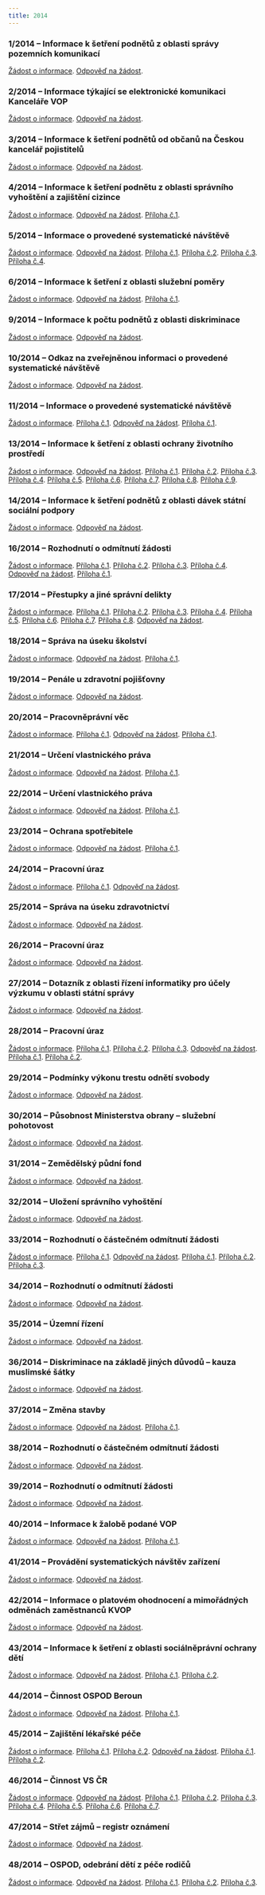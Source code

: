 ```yaml
---
title: 2014
---
```


### 1/2014 – Informace k šetření podnětů z oblasti správy pozemních komunikací

[Žádost o informace](/info106/2014/01_2014_zadost.pdf). [Odpověď na žádost](/info106/2014/01_2014_odpoved.pdf).

### 2/2014 – Informace týkající se elektronické komunikaci Kanceláře VOP

[Žádost o informace](/info106/2014/02_2014_zadost.pdf). [Odpověď na žádost](/info106/2014/02_2014_odpoved.pdf).

### 3/2014 – Informace k šetření podnětů od občanů na Českou kancelář pojistitelů

[Žádost o informace](/info106/2014/03_2014_zadost.pdf). [Odpověď na žádost](/info106/2014/03_2014_odpoved.pdf).

### 4/2014 – Informace k šetření podnětu z oblasti správního vyhoštění a zajištění cizince

[Žádost o informace](/info106/2014/04_2014_zadost.pdf). [Odpověď na žádost](/info106/2014/04_2014_odpoved.pdf). [Příloha č.1](/info106/2014/04_2014_priloha.pdf).

### 5/2014 – Informace o provedené systematické návštěvě

[Žádost o informace](/info106/2014/05_2014_zadost.pdf). [Odpověď na žádost](/info106/2014/05_2014_odpoved.pdf). [Příloha č.1](/info106/2014/05_2014_odpoved_priloha_1.pdf). [Příloha č.2](/info106/2014/05_2014_odpoved_priloha_2.pdf). [Příloha č.3](/info106/2014/05_2014_odpoved_priloha_3.pdf). [Příloha č.4](/info106/2014/05_2014_odpoved_priloha_4.pdf).

### 6/2014 – Informace k šetření z oblasti služební poměry

[Žádost o informace](/info106/2014/06_2014_zadost.pdf). [Odpověď na žádost](/info106/2014/06_2014_odpoved.pdf). [Příloha č.1](/info106/2014/06_2014_priloha.pdf).

### 9/2014 – Informace k počtu podnětů z oblasti diskriminace

[Žádost o informace](/info106/2014/09_2014_zadost.pdf). [Odpověď na žádost](/info106/2014/09_2014_odpoved.pdf).

### 10/2014 – Odkaz na zveřejněnou informaci o provedené systematické návštěvě

[Žádost o informace](/info106/2014/10_2014_zadost.pdf). [Odpověď na žádost](/info106/2014/10_2014_odpoved.pdf).

### 11/2014 – Informace o provedené systematické návštěvě

[Žádost o informace](/info106/2014/11_2014_zadost.pdf). [Příloha č.1](/info106/2014/11_2014_zadost_priloha1.pdf). [Odpověď na žádost](/info106/2014/11_2014_odpoved.pdf). [Příloha č.1](/info106/2014/11_2014_odpoved_priloha1.pdf).

### 13/2014 – Informace k šetření z oblasti ochrany životního prostředí

[Žádost o informace](/info106/2014/13_2014_zadost.pdf). [Odpověď na žádost](/info106/2014/13_2014_odpoved.pdf). [Příloha č.1](/info106/2014/13_2014_priloha_1.pdf). [Příloha č.2](/info106/2014/13_2014_priloha_2.pdf). [Příloha č.3](/info106/2014/13_2014_priloha_3.pdf). [Příloha č.4](/info106/2014/13_2014_priloha_4.pdf). [Příloha č.5](/info106/2014/13_2014_priloha_5.pdf). [Příloha č.6](/info106/2014/13_2014_priloha_6.pdf). [Příloha č.7](/info106/2014/13_2014_priloha_7.pdf). [Příloha č.8](/info106/2014/13_2014_priloha_8.pdf). [Příloha č.9](/info106/2014/13_2014_priloha_9.pdf).

### 14/2014 – Informace k šetření podnětů z oblasti dávek státní sociální podpory

[Žádost o informace](/info106/2014/14_2014_zadost.pdf). [Odpověď na žádost](/info106/2014/14_2014_odpoved.pdf).

### 16/2014 – Rozhodnutí o odmítnutí žádosti

[Žádost o informace](/info106/2014/16_2014_zadost.pdf). [Příloha č.1](/info106/2014/16_2014_zadost_priloha1.pdf). [Příloha č.2](/info106/2014/16_2014_zadost_priloha2.pdf). [Příloha č.3](/info106/2014/16_2014_odvolani.pdf). [Příloha č.4](/info106/2014/16_2014_pripis_zadatele.pdf). [Odpověď na žádost](/info106/2014/16_2014_rozhodnuti.pdf). [Příloha č.1](/info106/2014/16_2014_rozhodnuti_o_odvolani.pdf).

### 17/2014 – Přestupky a jiné správní delikty

[Žádost o informace](/info106/2014/17_2014_zadost.pdf). [Příloha č.1](/info106/2014/17_2014_priloha_I.pdf). [Příloha č.2](/info106/2014/17_2014_priloha_II.pdf). [Příloha č.3](/info106/2014/17_2014_priloha_III.pdf). [Příloha č.4](/info106/2014/17_2014_priloha_IV.pdf). [Příloha č.5](/info106/2014/17_2014_priloha_V.pdf). [Příloha č.6](/info106/2014/17_2014_priloha_VI.pdf). [Příloha č.7](/info106/2014/17_2014_priloha_VII.pdf). [Příloha č.8](/info106/2014/17_2014_priloha_VIII.pdf). [Odpověď na žádost](/info106/2014/17_2014_odpoved.pdf).

### 18/2014 – Správa na úseku školství

[Žádost o informace](/info106/2014/18_2014_zadost.pdf). [Odpověď na žádost](/info106/2014/18_2014_odpoved.pdf). [Příloha č.1](/info106/2014/18_2014_odpoved_priloha.pdf).

### 19/2014 – Penále u zdravotní pojišťovny

[Žádost o informace](/info106/2014/19_2014_zadost.pdf). [Odpověď na žádost](/info106/2014/19_2014_odpoved.pdf).

### 20/2014 – Pracovněprávní věc

[Žádost o informace](/info106/2014/20_2014_zadost.pdf). [Příloha č.1](/info106/2014/20_2014_odvolani.pdf). [Odpověď na žádost](/info106/2014/20_2014_rozhodnuti.pdf). [Příloha č.1](/info106/2014/20_2014_rozhodnuti_o_odvolani.pdf).

### 21/2014 – Určení vlastnického práva

[Žádost o informace](/info106/2014/21_2014_zadost.pdf). [Odpověď na žádost](/info106/2014/21_2014_odpoved.pdf). [Příloha č.1](/info106/2014/21_2014_priloha.pdf).

### 22/2014 – Určení vlastnického práva

[Žádost o informace](/info106/2014/22_2014_zadost.pdf). [Odpověď na žádost](/info106/2014/22_2014_odpoved.pdf). [Příloha č.1](/info106/2014/22_2014_priloha.pdf).

### 23/2014 – Ochrana spotřebitele

[Žádost o informace](/info106/2014/23_2014_zadost.pdf). [Odpověď na žádost](/info106/2014/23_2014_odpoved.pdf). [Příloha č.1](/info106/2014/23_2014_priloha.pdf).

### 24/2014 – Pracovní úraz

[Žádost o informace](/info106/2014/24_2014_zadost_I.pdf). [Příloha č.1](/info106/2014/24_2014_zadost_II.pdf). [Odpověď na žádost](/info106/2014/24_2014_odpoved.pdf).

### 25/2014 – Správa na úseku zdravotnictví

[Žádost o informace](/info106/2014/25_2014_zadost.pdf). [Odpověď na žádost](/info106/2014/25_2014_odpoved.pdf).

### 26/2014 – Pracovní úraz

[Žádost o informace](/info106/2014/26_2014_zadost.pdf). [Odpověď na žádost](/info106/2014/26_2014_odpoved.pdf).

### 27/2014 – Dotazník z oblasti řízení informatiky pro účely výzkumu v oblasti státní správy

[Žádost o informace](/info106/2014/27_2014_zadost.pdf). [Odpověď na žádost](/info106/2014/27_2014_odpoved__.pdf).

### 28/2014 – Pracovní úraz

[Žádost o informace](/info106/2014/28_2014_1_zadost.pdf). [Příloha č.1](/info106/2014/28_2014_3_odvolani.pdf). [Příloha č.2](/info106/2014/28_2014_7_stiznost_na_vedouciho_KVOP.pdf). [Příloha č.3](/info106/2014/28_2014_8_stiznost_neplatnost.pdf). [Odpověď na žádost](/info106/2014/28_2014_2_odpoved.pdf). [Příloha č.1](/info106/2014/28_2014_5_rozhodnuti_o_odvolani.pdf). [Příloha č.2](/info106/2014/28_2014_9_odpovedVOP.pdf).

### 29/2014 – Podmínky výkonu trestu odnětí svobody

[Žádost o informace](/info106/2014/29_2014_zadost.pdf). [Odpověď na žádost](/info106/2014/29_2014_odpoved.pdf).

### 30/2014 – Působnost Ministerstva obrany &ndash; služební pohotovost

[Žádost o informace](/info106/2014/30_2014_zadost.pdf). [Odpověď na žádost](/info106/2014/30_2014_odpoved.pdf).

### 31/2014 – Zemědělský půdní fond

[Žádost o informace](/info106/2014/31_2014_zadost.pdf). [Odpověď na žádost](/info106/2014/31_2014_odpoved.pdf).

### 32/2014 – Uložení správního vyhoštění

[Žádost o informace](/info106/2014/32_2014_zadost.pdf). [Odpověď na žádost](/info106/2014/32_2014_odpoved.pdf).

### 33/2014 – Rozhodnutí o částečném odmítnutí žádosti

[Žádost o informace](/info106/2014/33_2014_zadost.pdf). [Příloha č.1](/info106/2014/33_2014_odvolani.pdf). [Odpověď na žádost](/info106/2014/33_2014_odpoved.pdf). [Příloha č.1](/info106/2014/33_2014_priloha.pdf). [Příloha č.2](/info106/2014/33_2014_rozhodnuti_o_odvolani.pdf). [Příloha č.3](/info106/2014/33_2014_spripis.pdf).

### 34/2014 – Rozhodnutí o odmítnutí žádosti

[Žádost o informace](/info106/2014/34_2014_zadost.pdf). [Odpověď na žádost](/info106/2014/34_2014_odpoved.pdf).

### 35/2014 – Územní řízení

[Žádost o informace](/info106/2014/35_2014_zadost.pdf). [Odpověď na žádost](/info106/2014/35_2014_odpoved.pdf).

### 36/2014 – Diskriminace na základě jiných důvodů &ndash; kauza muslimské šátky

[Žádost o informace](/info106/2014/36_2014_zadost.pdf). [Odpověď na žádost](/info106/2014/36_2014_odpoved.pdf).

### 37/2014 – Změna stavby

[Žádost o informace](/info106/2014/37_2014_zadost.pdf). [Odpověď na žádost](/info106/2014/37_2014_odpoved.pdf). [Příloha č.1](/info106/2014/37_2014_priloha.pdf).

### 38/2014 – Rozhodnutí o částečném odmítnutí žádosti

[Žádost o informace](/info106/2014/38_2014_zadost.pdf). [Odpověď na žádost](/info106/2014/38_2014_odpoved.pdf).

### 39/2014 – Rozhodnutí o odmítnutí žádosti

[Žádost o informace](/info106/2014/39_2014_zadost.pdf). [Odpověď na žádost](/info106/2014/39_2014_odpoved.pdf).

### 40/2014 – Informace k žalobě podané VOP

[Žádost o informace](/info106/2014/40_2014_zadost.pdf). [Odpověď na žádost](/info106/2014/40_2014_odpoved.pdf). [Příloha č.1](/info106/2014/40_2014_priloha.pdf).

### 41/2014 – Provádění systematických návštěv zařízení

[Žádost o informace](/info106/2014/41_2014_zadost.pdf). [Odpověď na žádost](/info106/2014/41_2014_odpoved.pdf).

### 42/2014 – Informace o platovém ohodnocení a mimořádných odměnách zaměstnanců KVOP

[Žádost o informace](/info106/2014/42_2014_zadost.pdf). [Odpověď na žádost](/info106/2014/42_2014_odpoved.pdf).

### 43/2014 – Informace k šetření z oblasti sociálněprávní ochrany dětí

[Žádost o informace](/info106/2014/43_2014_zadost.pdf). [Odpověď na žádost](/info106/2014/43_2014_odpoved.pdf). [Příloha č.1](/info106/2014/43_2014_priloha_c._1.pdf). [Příloha č.2](/info106/2014/43_2014_priloha_c._2.pdf).

### 44/2014 – Činnost OSPOD Beroun

[Žádost o informace](/info106/2014/44_2014_zadost.pdf). [Odpověď na žádost](/info106/2014/44_2014_odpoved.pdf). [Příloha č.1](/info106/2014/44_2014_odpoved_priloha.pdf).

### 45/2014 – Zajištění lékařské péče

[Žádost o informace](/info106/2014/45_2014_zadost.pdf). [Příloha č.1](/info106/2014/45_2014_priloha.pdf). [Příloha č.2](/info106/2014/45_2014_stiznost_na_postup.pdf). [Odpověď na žádost](/info106/2014/45_2014_odpoved_I.pdf). [Příloha č.1](/info106/2014/45_2014_rozhodnuti_o_stiznosti.pdf). [Příloha č.2](/info106/2014/45_2014_odpoved_po_rozhodnuti.pdf).

### 46/2014 – Činnost VS ČR

[Žádost o informace](/info106/2014/46_2014_zadost.pdf). [Odpověď na žádost](/info106/2014/46_2014_odpoved.pdf). [Příloha č.1](/info106/2014/46_2014_priloha_I.pdf). [Příloha č.2](/info106/2014/46_2014_priloha_II.pdf). [Příloha č.3](/info106/2014/46_2014_priloha_III.pdf). [Příloha č.4](/info106/2014/46_2014_priloha_IV.pdf). [Příloha č.5](/info106/2014/46_2014_priloha_V.pdf). [Příloha č.6](/info106/2014/46_2014_priloha_VI.pdf). [Příloha č.7](/info106/2014/46_2014_priloha_VII.pdf).

### 47/2014 – Střet zájmů – registr oznámení

[Žádost o informace](/info106/2014/47_2014_zadost.pdf). [Odpověď na žádost](/info106/2014/47_2014_odpoved.pdf).

### 48/2014 – OSPOD, odebrání dětí z péče rodičů

[Žádost o informace](/info106/2014/48_2014_zadost.pdf). [Odpověď na žádost](/info106/2014/48_2014_odpoved.pdf). [Příloha č.1](/info106/2014/48_2014_odpoved_priloha1.pdf). [Příloha č.2](/info106/2014/48_2014_odpoved_priloha2.pdf). [Příloha č.3](/info106/2014/48_2014_odpoved_priloha3.pdf).
